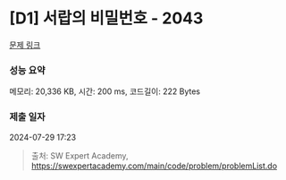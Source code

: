 # [D1] 서랍의 비밀번호 - 2043 

[문제 링크](https://swexpertacademy.com/main/code/problem/problemDetail.do?contestProbId=AV5QJ_8KAx8DFAUq) 

### 성능 요약

메모리: 20,336 KB, 시간: 200 ms, 코드길이: 222 Bytes

### 제출 일자

2024-07-29 17:23



> 출처: SW Expert Academy, https://swexpertacademy.com/main/code/problem/problemList.do